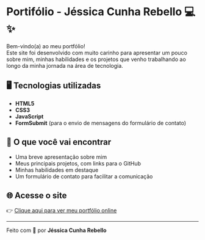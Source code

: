 # Portifólio - Jéssica Cunha Rebello 💻✨

Bem-vindo(a) ao meu portfólio!  
Este site foi desenvolvido com muito carinho para apresentar um pouco sobre mim, minhas habilidades e os projetos que venho trabalhando ao longo da minha jornada na área de tecnologia.

## 🖥️ Tecnologias utilizadas
- **HTML5**
- **CSS3**
- **JavaScript**
- **FormSubmit** (para o envio de mensagens do formulário de contato)

## 🚀 O que você vai encontrar
- Uma breve apresentação sobre mim
- Meus principais projetos, com links para o GitHub
- Minhas habilidades em destaque
- Um formulário de contato para facilitar a comunicação

## 🌐 Acesse o site
👉 [Clique aqui para ver meu portfólio online](https://jessica-re88.github.io/Meu-Portifolio/)

---

Feito com 💙 por **Jéssica Cunha Rebello**
